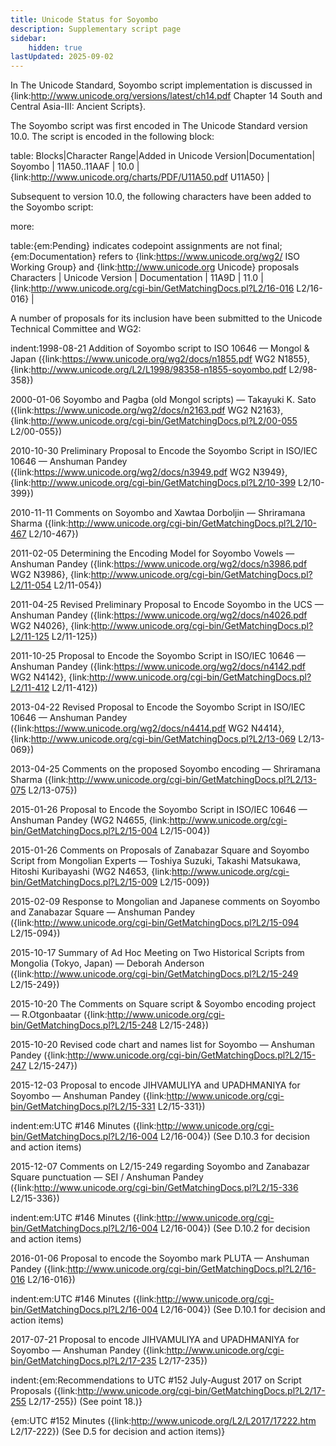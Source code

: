 ```yaml
---
title: Unicode Status for Soyombo
description: Supplementary script page
sidebar:
    hidden: true
lastUpdated: 2025-09-02
---
```


In The Unicode Standard, Soyombo script implementation is discussed in {link:http://www.unicode.org/versions/latest/ch14.pdf Chapter 14 South and Central Asia-III: Ancient Scripts}.

[comment]: # (end of intro)

[comment]: # (start of blocks)

The Soyombo script was first encoded in The Unicode Standard version 10.0. The script is encoded in the following block:

table:
Blocks|Character Range|Added in Unicode Version|Documentation|
Soyombo  | 11A50..11AAF | 10.0 | {link:http://www.unicode.org/charts/PDF/U11A50.pdf U11A50} |

[comment]: # (end of blocks)

[comment]: # (start of chars)

Subsequent to version 10.0, the following characters have been added to the Soyombo script:

more:

table:{em:Pending} indicates codepoint assignments are not final; {em:Documentation} refers to {link:https://www.unicode.org/wg2/ ISO Working Group} and {link:http://www.unicode.org Unicode} proposals
Characters | Unicode Version | Documentation |
11A9D | 11.0 |{link:http://www.unicode.org/cgi-bin/GetMatchingDocs.pl?L2/16-016 L2/16-016} |

[comment]: # (end of chars)

[comment]: # (start of rest)

A number of proposals for its inclusion have been submitted to the Unicode Technical Committee and WG2:

indent:1998-08-21 Addition of Soyombo script to ISO 10646 — Mongol & Japan ({link:https://www.unicode.org/wg2/docs/n1855.pdf WG2 N1855}, {link:http://www.unicode.org/L2/L1998/98358-n1855-soyombo.pdf L2/98-358})

2000-01-06 Soyombo and Pagba (old Mongol scripts) — Takayuki K. Sato ({link:https://www.unicode.org/wg2/docs/n2163.pdf WG2 N2163}, {link:http://www.unicode.org/cgi-bin/GetMatchingDocs.pl?L2/00-055 L2/00-055})

2010-10-30 Preliminary Proposal to Encode the Soyombo Script in ISO/IEC 10646 — Anshuman Pandey ({link:https://www.unicode.org/wg2/docs/n3949.pdf WG2 N3949}, {link:http://www.unicode.org/cgi-bin/GetMatchingDocs.pl?L2/10-399 L2/10-399})

2010-11-11 Comments on Soyombo and Xawtaa Dorboljin — Shriramana Sharma ({link:http://www.unicode.org/cgi-bin/GetMatchingDocs.pl?L2/10-467 L2/10-467})

2011-02-05 Determining the Encoding Model for Soyombo Vowels — Anshuman Pandey ({link:https://www.unicode.org/wg2/docs/n3986.pdf WG2 N3986}, {link:http://www.unicode.org/cgi-bin/GetMatchingDocs.pl?L2/11-054 L2/11-054})

2011-04-25 Revised Preliminary Proposal to Encode Soyombo in the UCS — Anshuman Pandey ({link:https://www.unicode.org/wg2/docs/n4026.pdf WG2 N4026}, {link:http://www.unicode.org/cgi-bin/GetMatchingDocs.pl?L2/11-125 L2/11-125})

2011-10-25 Proposal to Encode the Soyombo Script in ISO/IEC 10646 — Anshuman Pandey ({link:https://www.unicode.org/wg2/docs/n4142.pdf WG2 N4142}, {link:http://www.unicode.org/cgi-bin/GetMatchingDocs.pl?L2/11-412 L2/11-412})

2013-04-22 Revised Proposal to Encode the Soyombo Script in ISO/IEC 10646 — Anshuman Pandey ({link:https://www.unicode.org/wg2/docs/n4414.pdf WG2 N4414}, {link:http://www.unicode.org/cgi-bin/GetMatchingDocs.pl?L2/13-069 L2/13-069})

2013-04-25 Comments on the proposed Soyombo encoding — Shriramana Sharma ({link:http://www.unicode.org/cgi-bin/GetMatchingDocs.pl?L2/13-075 L2/13-075})

2015-01-26 Proposal to Encode the Soyombo Script in ISO/IEC 10646 — Anshuman Pandey (WG2 N4655, {link:http://www.unicode.org/cgi-bin/GetMatchingDocs.pl?L2/15-004 L2/15-004})

2015-01-26 Comments on Proposals of Zanabazar Square and Soyombo Script from Mongolian Experts — Toshiya Suzuki, Takashi Matsukawa, Hitoshi Kuribayashi	(WG2 N4653, {link:http://www.unicode.org/cgi-bin/GetMatchingDocs.pl?L2/15-009 L2/15-009})

2015-02-09 Response to Mongolian and Japanese comments on Soyombo and Zanabazar Square — Anshuman Pandey ({link:http://www.unicode.org/cgi-bin/GetMatchingDocs.pl?L2/15-094 L2/15-094})

2015-10-17 Summary of Ad Hoc Meeting on Two Historical Scripts from Mongolia (Tokyo, Japan) — Deborah Anderson ({link:http://www.unicode.org/cgi-bin/GetMatchingDocs.pl?L2/15-249 L2/15-249})

2015-10-20 The Comments on Square script & Soyombo encoding project — R.Otgonbaatar ({link:http://www.unicode.org/cgi-bin/GetMatchingDocs.pl?L2/15-248 L2/15-248})

2015-10-20 Revised code chart and names list for Soyombo — Anshuman Pandey ({link:http://www.unicode.org/cgi-bin/GetMatchingDocs.pl?L2/15-247 L2/15-247})

2015-12-03 Proposal to encode JIHVAMULIYA and UPADHMANIYA for Soyombo — Anshuman Pandey ({link:http://www.unicode.org/cgi-bin/GetMatchingDocs.pl?L2/15-331 L2/15-331})

indent:em:UTC #146 Minutes ({link:http://www.unicode.org/cgi-bin/GetMatchingDocs.pl?L2/16-004 L2/16-004}) (See D.10.3 for decision and action items)


2015-12-07 Comments on L2/15-249 regarding Soyombo and Zanabazar Square punctuation — SEI / Anshuman Pandey ({link:http://www.unicode.org/cgi-bin/GetMatchingDocs.pl?L2/15-336 L2/15-336})

indent:em:UTC #146 Minutes ({link:http://www.unicode.org/cgi-bin/GetMatchingDocs.pl?L2/16-004 L2/16-004}) (See D.10.2 for decision and action items)


2016-01-06 Proposal to encode the Soyombo mark PLUTA — Anshuman Pandey ({link:http://www.unicode.org/cgi-bin/GetMatchingDocs.pl?L2/16-016 L2/16-016})

indent:em:UTC #146 Minutes ({link:http://www.unicode.org/cgi-bin/GetMatchingDocs.pl?L2/16-004 L2/16-004}) (See D.10.1 for decision and action items)


2017-07-21 Proposal to encode JIHVAMULIYA and UPADHMANIYA for Soyombo — Anshuman Pandey ({link:http://www.unicode.org/cgi-bin/GetMatchingDocs.pl?L2/17-235 L2/17-235})

indent:{em:Recommendations to UTC #152 July-August 2017 on Script Proposals ({link:http://www.unicode.org/cgi-bin/GetMatchingDocs.pl?L2/17-255 L2/17-255}) (See point 18.)}

{em:UTC #152 Minutes ({link:http://www.unicode.org/L2/L2017/17222.htm L2/17-222}) (See D.5 for decision and action items)}

